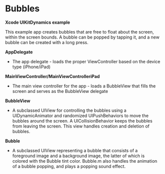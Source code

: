 Bubbles
=======

**Xcode UIKitDynamics example**

This example app creates bubbles that are free to float about the screen, within the screen bounds. A bubble can be popped by tapping it, and a new bubble can be created with a long press.

**AppDelegate**

- The app delegate - loads the proper ViewController based on the device type (iPhone/iPad)


**MainViewController/MainViewControlleriPad**

- The main view controller for the app - loads a BubbleView that fills the screen and serves as the BubbleView delegate

**BubbleView**

- A subclassed UIView for controlling the bubbles using a UIDynamicAnimator and randomized UIPushBehaviors to move the bubbles around the screen. A UICollisionBehavior keeps the bubbles from leaving the screen. This view handles creation and deletion of bubbles.

**Bubble**

- A subclassed UIView representing a bubble that consists of a foreground image and a background image, the latter of which is colored with the Bubble tint color. Bubble.m also handles the animation of a bubble popping, and plays a popping sound effect.


